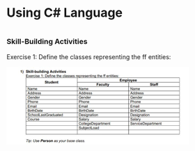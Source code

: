 <h1 ![#f03c15]>Using C# Language<h1>
<h3> Skill-Building Activities </h3>
<p>Exercise 1: Define the classes representing the ff entities:</p>


<img src="https://raw.githubusercontent.com/noviediano22/Novie_Diano/main/Capture.PNG">
